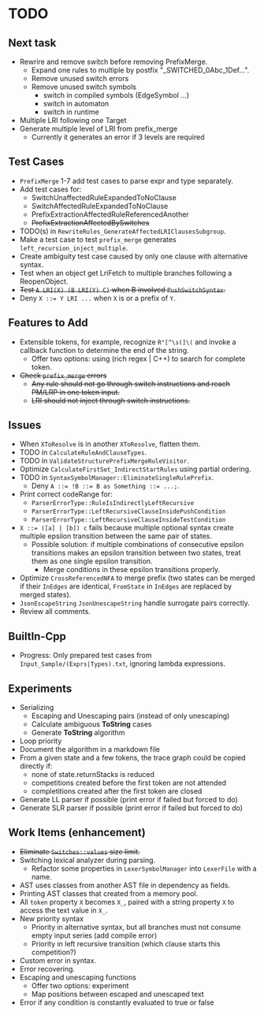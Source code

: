 # TODO

## Next task

- Rewrire and remove switch before removing PrefixMerge.
  - Expand one rules to multiple by postfix "_SWITCHED_0Abc_1Def...".
  - Remove unused switch errors
  - Remove unused switch symbols
    - switch in compiled symbols (EdgeSymbol ...)
    - switch in automaton
    - switch in runtime
- Multiple LRI following one Target
- Generate multiple level of LRI from prefix_merge
  - Currently it generates an error if 3 levels are required

## Test Cases

- `PrefixMerge` 1-7 add test cases to parse expr and type separately.
- Add test cases for:
  - SwitchUnaffectedRuleExpandedToNoClause
  - SwitchAffectedRuleExpandedToNoClause
  - PrefixExtractionAffectedRuleReferencedAnother
  - ~~PrefixExtractionAffectedBySwitches~~
- TODO(s) in `RewriteRules_GenerateAffectedLRIClausesSubgroup`.
- Make a test case to test `prefix_merge` generates `left_recursion_inject_multiple`.
- Create ambiguity test case caused by only one clause with alternative syntax.
- Test when an object get LriFetch to multiple branches following a ReopenObject.
- ~~Test `A LRI(X) (B LRI(Y) C)` when B involved `PushSwitchSyntax`.~~
- Deny `X ::= Y LRI ...` when `X` is or a prefix of `Y`.

## Features to Add

- Extensible tokens, for example, recognize `R"[^\s(]\(` and invoke a callback function to determine the end of the string.
  - Offer two options: using (rich regex | C++) to search for complete token.
- ~~Check `prefix_merge` errors~~
  - ~~Any rule should not go through switch instructions and reach PM/LRP in one token input.~~
  - ~~LRI should not inject through switch instructions.~~

## Issues

- When `XToResolve` is in another `XToResolve`, flatten them.
- TODO in `CalculateRuleAndClauseTypes`.
- TODO in `ValidateStructurePrefixMergeRuleVisitor`.
- Optimize `CalculateFirstSet_IndirectStartRules` using partial ordering.
- TODO in `SyntaxSymbolManager::EliminateSingleRulePrefix`.
  - Deny `A ::= !B ::= B as Something ::= ...;`.
- Print correct codeRange for:
  - `ParserErrorType::RuleIsIndirectlyLeftRecursive`
  - `ParserErrorType::LeftRecursiveClauseInsidePushCondition`
  - `ParserErrorType::LeftRecursiveClauseInsideTestCondition`
- `X ::= ([a] | [b]) c` fails because multiple optional syntax create multiple epsilon transition between the same pair of states.
  - Possible solution: if multiple combinations of consecutive epsilon transitions makes an epsilon transition between two states, treat them as one single epsilon transition.
    - Merge conditions in these epsilon transitions properly.
- Optimize `CrossReferencedNFA` to merge prefix (two states can be merged if their `InEdges` are identical, `FromState` in `InEdges` are replaced by merged states).
- `JsonEscapeString` `JsonUnescapeString` handle surrogate pairs correctly.
- Review all comments.

## BuiltIn-Cpp

- Progress: Only prepared test cases from `Input_Sample/(Exprs|Types).txt`, ignoring lambda expressions.

## Experiments

- Serializing
  - Escaping and Unescaping pairs (instead of only unescaping)
  - Calculate ambiguous **ToString** cases
  - Generate **ToString** algorithm
- Loop priority
- Document the algorithm in a markdown file
- From a given state and a few tokens, the trace graph could be copied directly if:
  - none of state.returnStacks is reduced
  - competitions created before the first token are not attended
  - completitions created after the first token are closed
- Generate LL parser if possible (print error if failed but forced to do)
- Generate SLR parser if possible (print error if failed but forced to do)

## Work Items (enhancement)

- ~~Eliminate `Switches::values` size limit.~~
- Switching lexical analyzer during parsing.
  - Refactor some properties in `LexerSymbolManager` into `LexerFile` with a name.
- AST uses classes from another AST file in dependency as fields.
- Printing AST classes that created from a memory pool.
- All `token` property `X` becomes `X_`, paired with a string property `X` to access the text value in `X_`.
- New priority syntax
  - Priority in alternative syntax, but all branches must not consume empty input series (add compile error)
  - Priority in left recursive transition (which clause starts this competition?)
- Custom error in syntax.
- Error recovering.
- Escaping and unescaping functions
  - Offer two options: experiment
  - Map positions between escaped and unescaped text
- Error if any condition is constantly evaluated to true or false
